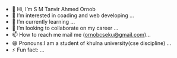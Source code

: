 - 👋 Hi, I’m S M Tanvir Ahmed Ornob
- 👀 I’m interested in coading and web developing ...
- 🌱 I’m currently learning ...
- 💞️ I’m looking to collaborate on my career ...
- 📫 How to reach me mail me (ornobcseku@gmail.com)...
- 😄 Pronouns:I am a student of khulna university(cse discipline) ...
- ⚡ Fun fact: ...

<!---
Ornob566/Ornob566 is a ✨ special ✨ repository because its `README.md` (this file) appears on your GitHub profile.
You can click the Preview link to take a look at your changes.
--->
